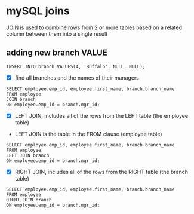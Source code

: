 # mySQL joins

<p>JOIN is used to combine rows from 2 or more tables based on a related column between them into a single result</p>

## adding new branch VALUE

```
INSERT INTO branch VALUES(4, 'Buffalo', NULL, NULL);
```

- [x] find all branches and the names of their managers

```
SELECT employee.emp_id, employee.first_name, branch.branch_name
FROM employee
JOIN branch
ON employee.emp_id = branch.mgr_id;
```

- [x] LEFT JOIN, includes all of the rows from the LEFT table (the employee table)
- LEFT JOIN is the table in the FROM clause (employee table)

```
SELECT employee.emp_id, employee.first_name, branch.branch_name
FROM employee
LEFT JOIN branch
ON employee.emp_id = branch.mgr_id;
```

- [x] RIGHT JOIN, includes all of the rows from the RIGHT table (the branch table)

```
SELECT employee.emp_id, employee.first_name, branch.branch_name
FROM employee
RIGHT JOIN branch
ON employee.emp_id = branch.mgr_id;
```
